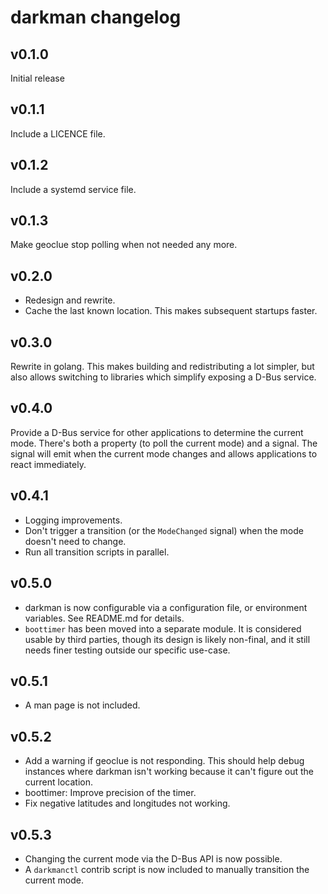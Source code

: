 darkman changelog
=================

## v0.1.0

Initial release

## v0.1.1

Include a LICENCE file.

## v0.1.2

Include a systemd service file.

## v0.1.3

Make geoclue stop polling when not needed any more.

## v0.2.0

- Redesign and rewrite.
- Cache the last known location. This makes subsequent startups faster.

## v0.3.0

Rewrite in golang. This makes building and redistributing a lot simpler, but
also allows switching to libraries which simplify exposing a D-Bus service.

## v0.4.0

Provide a D-Bus service for other applications to determine the current mode.
There's both a property (to poll the current mode) and a signal. The signal
will emit when the current mode changes and allows applications to react
immediately.

## v0.4.1

- Logging improvements.
- Don't trigger a transition (or the `ModeChanged` signal) when the mode doesn't
  need to change.
- Run all transition scripts in parallel.

## v0.5.0

- darkman is now configurable via a configuration file, or environment
  variables. See README.md for details.
- `boottimer` has been moved into a separate module. It is considered usable by
  third parties, though its design is likely non-final, and it still needs
  finer testing outside our specific use-case.

## v0.5.1

- A man page is not included.

## v0.5.2

- Add a warning if geoclue is not responding. This should help debug instances
  where darkman isn't working because it can't figure out the current location.
- boottimer: Improve precision of the timer.
- Fix negative latitudes and longitudes not working.

## v0.5.3

- Changing the current mode via the D-Bus API is now possible.
- A `darkmanctl` contrib script is now included to manually transition the
  current mode.
